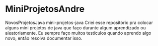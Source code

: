 # MiniProjetosAndre
NovosProjetosJava 
mini-projetos-java
Criei esse repositório pra colocar alguns mini projetos de java que faço durante algum aprendizado ou aleatoriamente. Eu sempre faço muitos testículos quando aprendo algo novo, então resolva documentar isso.
